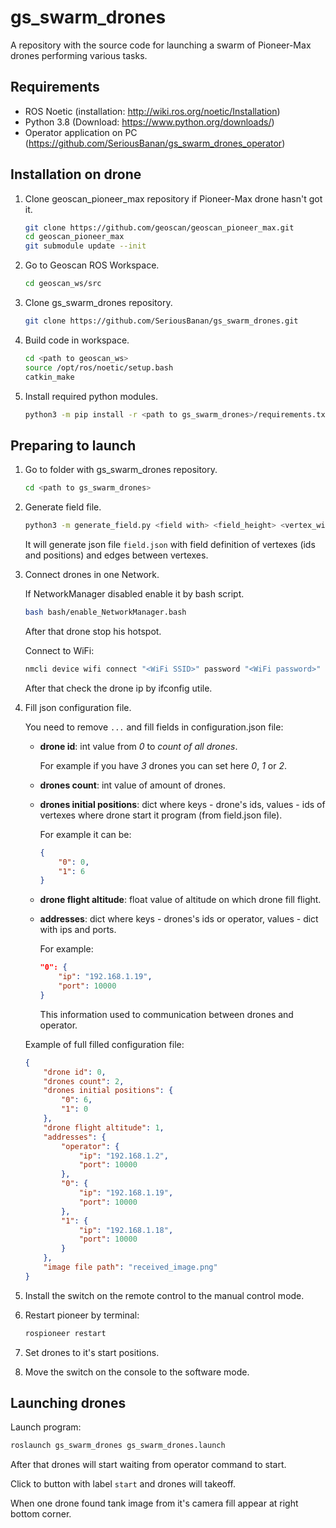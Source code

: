 # gs_swarm_drones

A repository with the source code for launching a swarm of Pioneer-Max drones performing various tasks.

## Requirements

-   ROS Noetic (installation: <http://wiki.ros.org/noetic/Installation>)
-   Python 3.8 (Download: <https://www.python.org/downloads/>)
-   Operator application on PC (<https://github.com/SeriousBanan/gs_swarm_drones_operator>)

## Installation on drone

1. Clone geoscan_pioneer_max repository if Pioneer-Max drone hasn't got it.

    ```bash
    git clone https://github.com/geoscan/geoscan_pioneer_max.git
    cd geoscan_pioneer_max
    git submodule update --init
    ```

2. Go to Geoscan ROS Workspace.

    ```bash
    cd geoscan_ws/src
    ```

3. Clone gs_swarm_drones repository.

    ```bash
    git clone https://github.com/SeriousBanan/gs_swarm_drones.git
    ```

4. Build code in workspace.

    ```bash
    cd <path to geoscan_ws>
    source /opt/ros/noetic/setup.bash
    catkin_make
    ```

5. Install required python modules.

    ```bash
    python3 -m pip install -r <path to gs_swarm_drones>/requirements.txt
    ```

## Preparing to launch

1. Go to folder with gs_swarm_drones repository.

    ```bash
    cd <path to gs_swarm_drones>
    ```

2. Generate field file.

    ```bash
    python3 -m generate_field.py <field with> <field_height> <vertex_width> <vertex_height>
    ```

    It will generate json file `field.json` with field definition of vertexes (ids and positions) and edges between vertexes.

3. Connect drones in one Network.

    If NetworkManager disabled enable it by bash script.

    ```bash
    bash bash/enable_NetworkManager.bash
    ```

    After that drone stop his hotspot.

    Connect to WiFi:

    ```bash
    nmcli device wifi connect "<WiFi SSID>" password "<WiFi password>" name "<give name to connection>"
    ```

    After that check the drone ip by ifconfig utile.

4. Fill json configuration file.

    You need to remove `...` and fill fields in configuration.json file:

    - **drone id**: int value from _0_ to _count of all drones_.

        For example if you have _3_ drones you can set here _0_, _1_ or _2_.

    - **drones count**: int value of amount of drones.
    - **drones initial positions**: dict where keys - drone's ids, values - ids of vertexes where drone start it program (from field.json file).

        For example it can be:

        ```json
        {
            "0": 0,
            "1": 6
        }
        ```

    - **drone flight altitude**: float value of altitude on which drone fill flight.
    - **addresses**: dict where keys - drones's ids or operator, values - dict with ips and ports.

        For example:

        ```json
        "0": {
            "ip": "192.168.1.19",
            "port": 10000
        }
        ```

        This information used to communication between drones and operator.

    Example of full filled configuration file:

    ```json
    {
        "drone id": 0,
        "drones count": 2,
        "drones initial positions": {
            "0": 6,
            "1": 0
        },
        "drone flight altitude": 1,
        "addresses": {
            "operator": {
                "ip": "192.168.1.2",
                "port": 10000
            },
            "0": {
                "ip": "192.168.1.19",
                "port": 10000
            },
            "1": {
                "ip": "192.168.1.18",
                "port": 10000
            }
        },
        "image file path": "received_image.png"
    }
    ```

5. Install the switch on the remote control to the manual control mode.

6. Restart pioneer by terminal:

    ```bash
    rospioneer restart
    ```

7. Set drones to it's start positions.

8. Move the switch on the console to the software mode.

## Launching drones

Launch program:

```bash
roslaunch gs_swarm_drones gs_swarm_drones.launch
```

After that drones will start waiting from operator command to start.

Click to button with label `start` and drones will takeoff.

When one drone found tank image from it's camera fill appear at right bottom corner.
